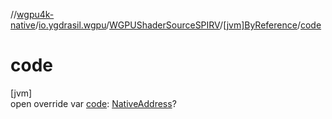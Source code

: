 //[wgpu4k-native](../../../../index.md)/[io.ygdrasil.wgpu](../../index.md)/[WGPUShaderSourceSPIRV](../index.md)/[[jvm]ByReference](index.md)/[code](code.md)

# code

[jvm]\
open override var [code](code.md): [NativeAddress](../../../ffi/-native-address/index.md)?